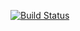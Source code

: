 [![Build Status](https://travis-ci.org/andyd267/Project110.svg?branch=master)](https://travis-ci.org/andyd267/Project110)
